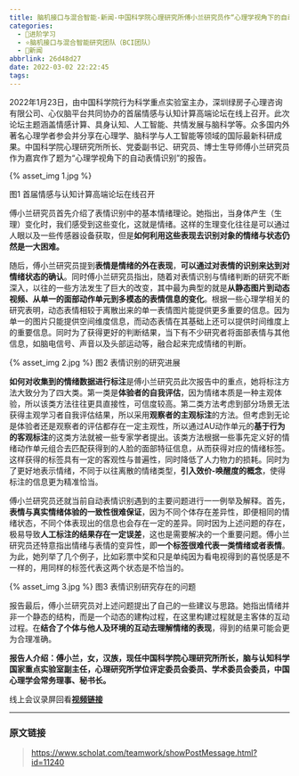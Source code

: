 ```yaml
---
title: 脑机接口与混合智能-新闻-中国科学院心理研究所傅小兰研究员作“心理学视角下的自动表情识别”主题报告
categories:
  - 🌙进阶学习
  - ⭐脑机接口与混合智能研究团队（BCI团队）
  - 💫新闻
abbrlink: 26d48d27
date: 2022-03-02 22:22:45
tags:
---
```


2022年1月23日，由中国科学院行为科学重点实验室主办，深圳绿房子心理咨询有限公司、心仪脑平台共同协办的首届情感与认知计算高端论坛在线上召开。此次论坛主题涵盖情感计算、具身认知、人工智能、共情发展与脑科学等。众多国内外著名心理学者参会并分享在心理学、脑科学与人工智能等领域的国际最新科研成果。中国科学院心理研究所所长、党委副书记、研究员、博士生导师傅小兰研究员作为嘉宾作了题为“心理学视角下的自动表情识别”的报告。

{% asset_img 1.jpg %}

<!--more-->
图1 首届情感与认知计算高端论坛在线召开

傅小兰研究员首先介绍了表情识别中的基本情绪理论。她指出，当身体产生（生理）变化时，我们感受到这些变化，这就是情绪。这样的生理变化往往是可以通过人眼以及一些传感器设备获取，但是**如何利用这些表现去识别对象的情绪与状态仍然是一大困难。**

随后，傅小兰研究员提到**表情是情绪的外在表现**，**可以通过对表情的识别来达到对情绪状态的确认**。同时傅小兰研究员指出，随着对表情识别与情绪判断的研究不断深入，以往的一些方法发生了巨大的改变，其中最为典型的就是**从静态图片到动态视频、从单一的面部动作单元到多模态的表情信息的变化**。根据一些心理学相关的研究表明，动态表情相较于离散出来的单一表情图片能提供更多重要的信息。因为单一的图片只能提供空间维度信息，而动态表情在其基础上还可以提供时间维度上的重要信息。同时为了获得更好的判断结果，当下有不少研究者将面部表情与其他信息，如脑电信号、声音以及头部运动等，融合起来完成情绪的判断。

{% asset_img 2.jpg %}
图2 表情识别的研究进展

**如何对收集到的情绪数据进行标注**是傅小兰研究员此次报告中的重点，她将标注方法大致分为了四大类。第一类是**体验者的自我评估**，因为情绪本质是一种主观体验，所以该类方法往往更具直接性，可信度较高。第二类方法考虑到部分场景无法获得主观学习者自我评估结果，所以采用**观察者的主观标注**的方法。但考虑到无论是体验者还是观察者的评估都存在一定主观性，所以通过AU动作单元的**基于行为的客观标注**的这类方法就被一些专家学者提出。该类方法根据一些事先定义好的情绪动作单元组合去匹配获得到的人脸的面部特征信息，从而获得对应的情绪标签。这样获得的标签具有一定的客观性与普遍性，同时降低了人力物力的损耗。同时为了更好地表示情绪，不同于以往离散的情绪类型，**引入效价-唤醒度的概念**，使得标注的信息更为精准恰当。

傅小兰研究员还就当前自动表情识别遇到的主要问题进行一一例举及解释。首先，**表情与真实情绪体验的一致性很难保证**，因为不同个体存在差异性，即便相同的情绪状态，不同个体表现出的信息也会存在一定的差异。同时因为上述问题的存在，极易导致**人工标注的结果存在一定误差**，这也是需要解决的一个重要问题。傅小兰研究员还特意指出情绪与表情的变异性，即**一个标签很难代表一类情绪或者表情**。为此，她列举了几个例子，比如彩票中奖和只是单纯因为看电视得到的喜悦感是不一样的，用同样的标签代表这两个状态是不恰当的。

{% asset_img 3.jpg %}
图3 表情识别研究存在的问题

报告最后，傅小兰研究员对上述问题提出了自己的一些建议与思路。她指出情绪并非一个静态的结构，而是一个动态的建构过程，在这里构建过程就是主客体的互动过程。在**结合了个体与他人及环境的互动去理解情绪的表现**，得到的结果可能会更为合理准确。

**报告人介绍：傅小兰，女，汉族，现任中国科学院心理研究所所长，脑与认知科学国家重点实验室副主任，心理研究所学位评定委员会委员、学术委员会委员，中国心理学会常务理事、秘书长。**

线上会议录屏回看[**视频链接**](https://appc75jwmhz4298.h5.xiaoeknow.com/v1/course/video/v_61efa386e4b054255d99db21?type=2)

***

### 原文链接

> <https://www.scholat.com/teamwork/showPostMessage.html?id=11240>